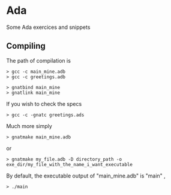 # Ada
Some Ada exercices and snippets

## Compiling
The path of compilation is

    > gcc -c main_mine.adb
    > gcc -c greetings.adb

    > gnatbind main_mine
    > gnatlink main_mine
  
  If you wish to check the specs
  
    > gcc -c -gnatc greetings.ads
    
    
  Much more simply
  
    > gnatmake main_mine.adb
      
 or
 
    > gnatmake my_file.adb -D directory_path -o exe_dir/my_file_with_the_name_i_want_executable
    
By default, the executable output of "main_mine.adb" is "main" ,
    
    > ./main
    
